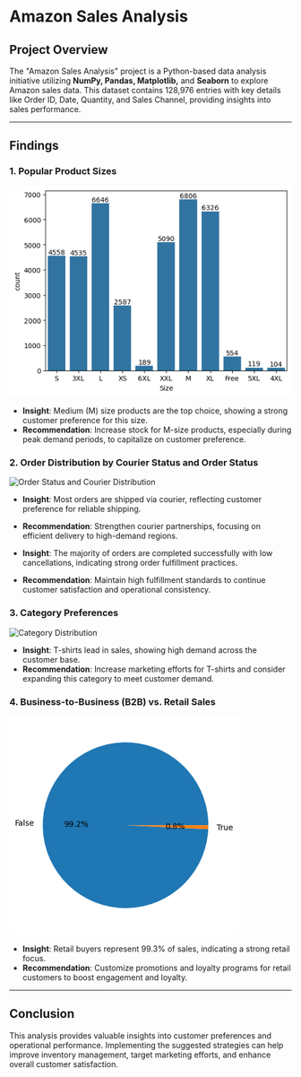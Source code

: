 # Amazon Sales Analysis

## Project Overview
The "Amazon Sales Analysis" project is a Python-based data analysis initiative utilizing **NumPy, Pandas, Matplotlib,** and **Seaborn** to explore Amazon sales data. This dataset contains 128,976 entries with key details like Order ID, Date, Quantity, and Sales Channel, providing insights into sales performance.

---

## Findings

### 1. Popular Product Sizes
![Size Distribution](output.png)  
- **Insight**: Medium (M) size products are the top choice, showing a strong customer preference for this size.
- **Recommendation**: Increase stock for M-size products, especially during peak demand periods, to capitalize on customer preference.

### 2. Order Distribution by Courier Status and Order Status
![Order Status and Courier Distribution](Courier-stat.png)  
- **Insight**: Most orders are shipped via courier, reflecting customer preference for reliable shipping.
- **Recommendation**: Strengthen courier partnerships, focusing on efficient delivery to high-demand regions.

- **Insight**: The majority of orders are completed successfully with low cancellations, indicating strong order fulfillment practices.
- **Recommendation**: Maintain high fulfillment standards to continue customer satisfaction and operational consistency.

### 3. Category Preferences
![Category Distribution](category.png)  
- **Insight**: T-shirts lead in sales, showing high demand across the customer base.
- **Recommendation**: Increase marketing efforts for T-shirts and consider expanding this category to meet customer demand.

### 4. Business-to-Business (B2B) vs. Retail Sales
![B2B vs. Retail](BSB.png)  
- **Insight**: Retail buyers represent 99.3% of sales, indicating a strong retail focus.
- **Recommendation**: Customize promotions and loyalty programs for retail customers to boost engagement and loyalty.

---

## Conclusion
This analysis provides valuable insights into customer preferences and operational performance. Implementing the suggested strategies can help improve inventory management, target marketing efforts, and enhance overall customer satisfaction.
